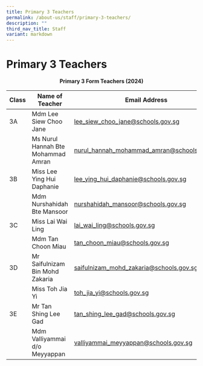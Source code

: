 ```yaml
---
title: Primary 3 Teachers
permalink: /about-us/staff/primary-3-teachers/
description: ""
third_nav_title: Staff
variant: markdown
---
```

# **Primary 3 Teachers**

<center><b> Primary 3 Form Teachers (2024)</b></center>

| Class 	|  Name of Teacher 	|  Email Address 	|
| ---	| ---	| ---	|
| 3A 	| Mdm Lee Siew Choo Jane 	| [lee_siew_choo_jane@schools.gov.sg](mailto:lee_siew_choo_jane@schools.gov.sg) 	|
|  	| Ms Nurul Hannah Bte Mohammad Amran 	| [nurul_hannah_mohammad_amran@schools.gov.sg](mailto:nurul_hannah_mohammad_amran@schools.gov.sg) 	|
| 3B 	| Miss Lee Ying Hui Daphanie 	| [lee_ying_hui_daphanie@schools.gov.sg](mailto:lee_ying_hui_daphanie@schools.gov.sg) 	|
|  	| Mdm Nurshahidah Bte Mansoor 	| [nurshahidah_mansoor@schools.gov.sg](mailto:nurshahidah_mansoor@schools.gov.sg) 	|
| 3C 	| Miss Lai Wai Ling 	| [lai_wai_ling@schools.gov.sg](mailto:lai_wai_ling@schools.gov.sg) 	|
|  	| Mdm Tan Choon Miau 	| [tan_choon_miau@schools.gov.sg](mailto:tan_choon_miau@schools.gov.sg) 	|
| 3D 	| Mr Saifulnizam Bin Mohd Zakaria 	| [saifulnizam_mohd_zakaria@schools.gov.sg](mailto:saifulnizam_mohd_zakaria@schools.gov.sg) 	|
|  	| Miss Toh Jia Yi 	| [toh_jia_yi@schools.gov.sg](mailto:toh_jia_yi@schools.gov.sg) 	|
| 3E 	| Mr Tan Shing Lee Gad 	| [tan_shing_lee_gad@schools.gov.sg](mailto:tan_shing_lee_gad@schools.gov.sg) 	|
|  	| Mdm Valliyammai d/o Meyyappan 	| [valliyammai_meyyappan@schools.gov.sg](mailto:valliyammai_meyyappan@schools.gov.sg) 	|